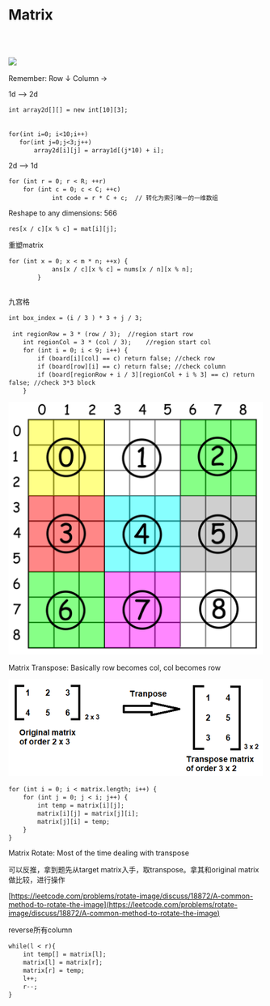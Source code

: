 # Matrix

\
​‌

![](https://gblobscdn.gitbook.com/assets%2F-McA66JiQfbctw5GMDEE%2F-Mh3jPKn2ierI0RJbTXM%2F-Mh3wzLYeSYlGtLz0rpX%2Fimage.png?alt=media\&token=b3e602ee-2f89-4f0b-8837-d4b7eefe25a5)

Remember: Row ↓ Column →



1d --> 2d

```
int array2d[][] = new int[10][3];


for(int i=0; i<10;i++)
   for(int j=0;j<3;j++)
       array2d[i][j] = array1d[(j*10) + i]; 
```

2d --> 1d

```
for (int r = 0; r < R; ++r)
    for (int c = 0; c < C; ++c)
            int code = r * C + c;  // 转化为索引唯一的一维数组
```

Reshape to any dimensions: 566

```
res[x / c][x % c] = mat[i][j];
```



重塑matrix

```
for (int x = 0; x < m * n; ++x) {
            ans[x / c][x % c] = nums[x / n][x % n];
        }


```

九宫格

```
int box_index = (i / 3 ) * 3 + j / 3;

 int regionRow = 3 * (row / 3);  //region start row
    int regionCol = 3 * (col / 3);    //region start col
    for (int i = 0; i < 9; i++) {
        if (board[i][col] == c) return false; //check row
        if (board[row][i] == c) return false; //check column
        if (board[regionRow + i / 3][regionCol + i % 3] == c) return false; //check 3*3 block
    }
```

![](<../../.gitbook/assets/image (6).png>)

Matrix Transpose: Basically row becomes col, col becomes row

![](<../../.gitbook/assets/image (40) (1) (1) (1).png>)

```
for (int i = 0; i < matrix.length; i++) {
    for (int j = 0; j < i; j++) {
        int temp = matrix[i][j];
        matrix[i][j] = matrix[j][i];
        matrix[j][i] = temp;
    }
}
```



Matrix Rotate: Most of the time dealing with transpose

可以反推，拿到题先从target matrix入手，取transpose。拿其和original matrix做比较，进行操作

[https://leetcode.com/problems/rotate-image/discuss/18872/A-common-method-to-rotate-the-image](https://leetcode.com/problems/rotate-image/discuss/18872/A-common-method-to-rotate-the-image)



reverse所有column

```
while(l < r){
    int temp[] = matrix[l];
    matrix[l] = matrix[r];
    matrix[r] = temp;
    l++;
    r--;
}
```
